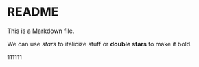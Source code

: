 README
======

This is a Markdown file.

We can use *stars* to italicize stuff or **double stars** to make it bold.

111111
